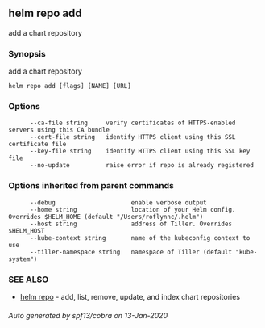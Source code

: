 ## helm repo add

add a chart repository

### Synopsis


add a chart repository

```
helm repo add [flags] [NAME] [URL]
```

### Options

```
      --ca-file string     verify certificates of HTTPS-enabled servers using this CA bundle
      --cert-file string   identify HTTPS client using this SSL certificate file
      --key-file string    identify HTTPS client using this SSL key file
      --no-update          raise error if repo is already registered
```

### Options inherited from parent commands

```
      --debug                     enable verbose output
      --home string               location of your Helm config. Overrides $HELM_HOME (default "/Users/roflynnc/.helm")
      --host string               address of Tiller. Overrides $HELM_HOST
      --kube-context string       name of the kubeconfig context to use
      --tiller-namespace string   namespace of Tiller (default "kube-system")
```

### SEE ALSO
* [helm repo](helm_repo.md)	 - add, list, remove, update, and index chart repositories

###### Auto generated by spf13/cobra on 13-Jan-2020
